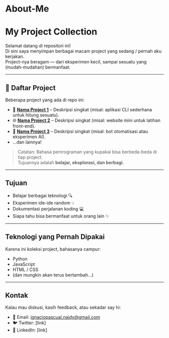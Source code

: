 # About-Me
# My Project Collection

Selamat datang di repositori ini!  
Di sini saya menyimpan berbagai macam project yang sedang / pernah aku kerjakan.  
Project-nya beragam — dari eksperimen kecil, sampai sesuatu yang (mudah-mudahan) bermanfaat.  

---

## 📂 Daftar Project
Beberapa project yang ada di repo ini:
- 🔧 **[Nama Project 1](link)** – Deskripsi singkat (misal: aplikasi CLI sederhana untuk hitung sesuatu).
- 🌐 **[Nama Project 2](link)** – Deskripsi singkat (misal: website mini untuk latihan front-end).
- 🤖 **[Nama Project 3](link)** – Deskripsi singkat (misal: bot otomatisasi atau eksperimen AI).
- ...dan lainnya!

> Catatan: Bahasa pemrograman yang kupakai bisa berbeda-beda di tiap project.  
> Tujuannya adalah **belajar, eksplorasi, dan berbagi.**

---

## Tujuan
- Belajar berbagai teknologi 🔍  
- Eksperimen ide-ide random 💡  
- Dokumentasi perjalanan koding 💻  
- Siapa tahu bisa bermanfaat untuk orang lain ✨

---

## Teknologi yang Pernah Dipakai
Karena ini koleksi project, bahasanya campur:  
- Python  
- JavaScript   
- HTML / CSS 
- (dan mungkin akan terus bertambah...)

---



## Kontak
Kalau mau diskusi, kasih feedback, atau sekadar say hi:  
- 💌 Email: ignaciopascual.naidy@gmail.com 
- 🐦 Twitter: [link]  
- 💼 LinkedIn: [link]  


